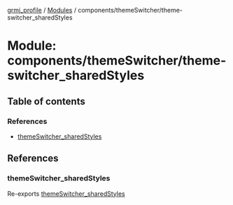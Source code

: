 [grmj_profile](../README.md) / [Modules](../modules.md) / components/themeSwitcher/theme-switcher\_sharedStyles

# Module: components/themeSwitcher/theme-switcher\_sharedStyles

## Table of contents

### References

- [themeSwitcher\_sharedStyles](components_themeSwitcher_theme_switcher_sharedStyles-1.md#themeswitcher_sharedstyles)

## References

### themeSwitcher\_sharedStyles

Re-exports [themeSwitcher_sharedStyles](../interfaces/interfaces_interfaces.themeSwitcher_sharedStyles.md)
